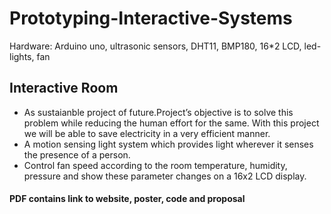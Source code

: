 # Prototyping-Interactive-Systems
Hardware: Arduino uno, ultrasonic sensors, DHT11, BMP180, 16*2 LCD, led-lights, fan

## Interactive Room
- As sustaianble project of future.Project’s objective is to solve this problem while reducing the
human effort for the same. With this project we will be able to save electricity in a very efficient manner.
- A motion sensing light system which provides light wherever it senses the presence of a person. 
- Control fan speed according to the room temperature, humidity, pressure and show these parameter changes on a 16x2 LCD display.
#### PDF contains link to website, poster, code and proposal
